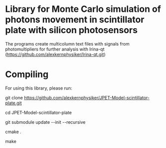 Library for Monte Carlo simulation of photons movement in scintillator plate with silicon photosensors
======================================================================================================

The programs create multicolumn text files with signals from photomultipliers for further analysis with Irina-qt
(https://github.com/alexkernphysiker/Irina-qt.git)



Compiling
=========
For using this library, please run:

git clone https://github.com/alexkernphysiker/JPET-Model-scintillator-plate.git

cd JPET-Model-scintillator-plate

git submodule update --init --recursive

cmake .

make
